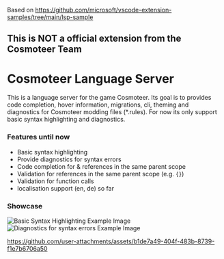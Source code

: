 Based on https://github.com/microsoft/vscode-extension-samples/tree/main/lsp-sample

## This is NOT a official extension from the Cosmoteer Team

# Cosmoteer Language Server

This is a language server for the game Cosmoteer. Its goal is to provides code completion, hover information, migrations, cli, theming and diagnostics for Cosmoteer modding files (\*.rules).
For now its only support basic syntax highlighting and diagnostics.

### Features until now

-   Basic syntax highlighting
-   Provide diagnostics for syntax errors
-   Code completion for & references in the same parent scope
-   Validation for references in the same parent scope (e.g. `{}`)
-   Validation for function calls
-   localisation support (en, de) so far

### Showcase
![Basic Syntax Highlighting Example Image](https://github.com/TrustNoOneElse/cosmoteer-lsp/blob/master/showcase/syntax_highlighting.png?raw=true)
![Diagnostics for syntax errors Example Image](https://github.com/TrustNoOneElse/cosmoteer-lsp/blob/master/showcase/diagnostics.png?raw=true)

https://github.com/user-attachments/assets/b1de7a49-404f-483b-8739-f1e7b6706a50

